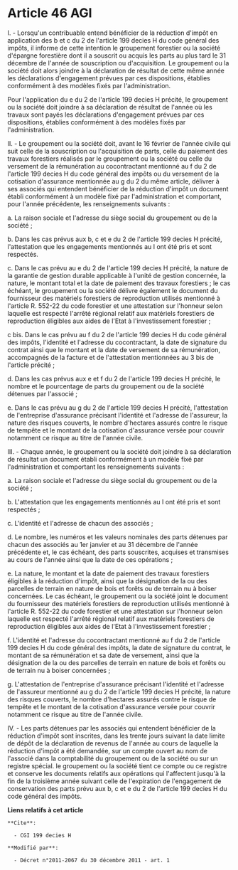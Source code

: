 # Article 46 AGI

I. - Lorsqu'un contribuable entend bénéficier de la réduction d'impôt en application des b et c du 2 de l'article 199 decies
H du code général des impôts, il informe de cette intention le groupement forestier ou la société d'épargne forestière dont
il a souscrit ou acquis les parts au plus tard le 31 décembre de l'année de souscription ou d'acquisition. Le groupement ou
la société doit alors joindre à la déclaration de résultat de cette même année les déclarations d'engagement prévues par ces
dispositions, établies conformément à des modèles fixés par l'administration. 

Pour l'application du e du 2 de l'article 199 decies H précité, le groupement ou la société doit joindre à sa déclaration de
résultat de l'année où les travaux sont payés les déclarations d'engagement prévues par ces dispositions, établies
conformément à des modèles fixés par l'administration. 

II. - Le groupement ou la société doit, avant le 16 février de l'année civile qui suit celle de la souscription ou
l'acquisition de parts, celle du paiement des travaux forestiers réalisés par le groupement ou la société ou celle du
versement de la rémunération au cocontractant mentionné au f du 2 de l'article 199 decies H du code général des impôts ou du
versement de la cotisation d'assurance mentionnée au g du 2 du même article, délivrer à ses associés qui entendent bénéficier
de la réduction d'impôt un document établi conformément à un modèle fixé par l'administration et comportant, pour l'année
précédente, les renseignements suivants : 

a. La raison sociale et l'adresse du siège social du groupement ou de la société ; 

b. Dans les cas prévus aux b, c et e du 2 de l'article 199 decies H précité, l'attestation que les engagements mentionnés au
I ont été pris et sont respectés. 

c. Dans le cas prévu au e du 2 de l'article 199 decies H précité, la nature de la garantie de gestion durable applicable à
l'unité de gestion concernée, la nature, le montant total et la date de paiement des travaux forestiers ; le cas échéant, le
groupement ou la société délivre également le document du fournisseur des matériels forestiers de reproduction utilisés
mentionné à l'article R. 552-22 du code forestier et une attestation sur l'honneur selon laquelle est respecté l'arrêté
régional relatif aux matériels forestiers de reproduction éligibles aux aides de l'Etat à l'investissement forestier ;

c bis. Dans le cas prévu au f du 2 de l'article 199 decies H du code général des impôts, l'identité et l'adresse du
cocontractant, la date de signature du contrat ainsi que le montant et la date de versement de sa rémunération, accompagnés
de la facture et de l'attestation mentionnées au 3 bis de l'article précité ;

d. Dans les cas prévus aux e et f du 2 de l'article 199 decies H précité, le nombre et le pourcentage de parts du groupement
ou de la société détenues par l'associé ; 

e. Dans le cas prévu au g du 2 de l'article 199 decies H précité, l'attestation de l'entreprise d'assurance précisant
l'identité et l'adresse de l'assureur, la nature des risques couverts, le nombre d'hectares assurés contre le risque de
tempête et le montant de la cotisation d'assurance versée pour couvrir notamment ce risque au titre de l'année civile. 

III. - Chaque année, le groupement ou la société doit joindre à sa déclaration de résultat un document établi conformément à
un modèle fixé par l'administration et comportant les renseignements suivants : 

a. La raison sociale et l'adresse du siège social du groupement ou de la société ; 

b. L'attestation que les engagements mentionnés au I ont été pris et sont respectés ; 

c. L'identité et l'adresse de chacun des associés ; 

d. Le nombre, les numéros et les valeurs nominales des parts détenues par chacun des associés au 1er janvier et au 31
décembre de l'année précédente et, le cas échéant, des parts souscrites, acquises et transmises au cours de l'année ainsi que
la date de ces opérations ; 

e. La nature, le montant et la date de paiement des travaux forestiers éligibles à la réduction d'impôt, ainsi que la
désignation de la ou des parcelles de terrain en nature de bois et forêts ou de terrain nu à boiser concernées. Le cas
échéant, le groupement ou la société joint le document du fournisseur des matériels forestiers de reproduction utilisés
mentionné à l'article R. 552-22 du code forestier et une attestation sur l'honneur selon laquelle est respecté l'arrêté
régional relatif aux matériels forestiers de reproduction éligibles aux aides de l'Etat à l'investissement forestier ; 

f. L'identité et l'adresse du cocontractant mentionné au f du 2 de l'article 199 decies H du code général des impôts, la date
de signature du contrat, le montant de sa rémunération et sa date de versement, ainsi que la désignation de la ou des
parcelles de terrain en nature de bois et forêts ou de terrain nu à boiser concernées ; 

g. L'attestation de l'entreprise d'assurance précisant l'identité et l'adresse de l'assureur mentionné au g du 2 de l'article
199 decies H précité, la nature des risques couverts, le nombre d'hectares assurés contre le risque de tempête et le montant
de la cotisation d'assurance versée pour couvrir notamment ce risque au titre de l'année civile. 

IV. - Les parts détenues par les associés qui entendent bénéficier de la réduction d'impôt sont inscrites, dans les trente
jours suivant la date limite de dépôt de la déclaration de revenus de l'année au cours de laquelle la réduction d'impôt a été
demandée, sur un compte ouvert au nom de l'associé dans la comptabilité du groupement ou de la société ou sur un registre
spécial. le groupement ou la société tient ce compte ou ce registre et conserve les documents relatifs aux opérations qui
l'affectent jusqu'à la fin de la troisième année suivant celle de l'expiration de l'engagement de conservation des parts
prévu aux b, c et e du 2 de l'article 199 decies H du code général des impôts.

**Liens relatifs à cet article**

	**Cite**:

	  - CGI 199 decies H

	**Modifié par**:

	  - Décret n°2011-2067 du 30 décembre 2011 - art. 1
